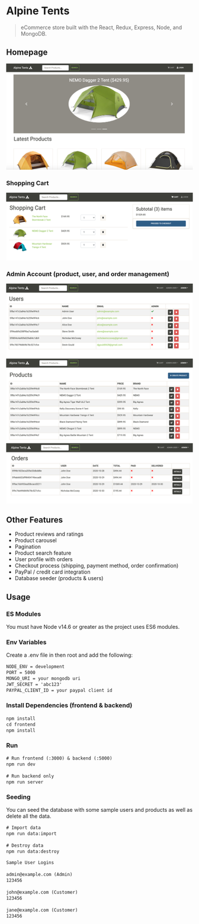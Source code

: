 # Alpine Tents

> eCommerce store built with the React, Redux, Express, Node, and MongoDB.

## Homepage

![screenshot](https://github.com/nmccooey/alpine-tents/blob/main/screenshots/home.png)

### Shopping Cart

![screenshot](https://github.com/nmccooey/alpine-tents/blob/main/screenshots/cart.png)

### Admin Account (product, user, and order management)

![screenshot](https://github.com/nmccooey/alpine-tents/blob/main/screenshots/admin-users.png)
![screenshot](https://github.com/nmccooey/alpine-tents/blob/main/screenshots/admin-products.png)
![screenshot](https://github.com/nmccooey/alpine-tents/blob/main/screenshots/admin-orders.png)

## Other Features

- Product reviews and ratings
- Product carousel
- Pagination
- Product search feature
- User profile with orders
- Checkout process (shipping, payment method, order confirmation)
- PayPal / credit card integration
- Database seeder (products & users)

## Usage

### ES Modules

You must have Node v14.6 or greater as the project uses ES6 modules.

### Env Variables

Create a .env file in then root and add the following:

```
NODE_ENV = development
PORT = 5000
MONGO_URI = your mongodb uri
JWT_SECRET = 'abc123'
PAYPAL_CLIENT_ID = your paypal client id
```

### Install Dependencies (frontend & backend)

```
npm install
cd frontend
npm install
```

### Run

```
# Run frontend (:3000) & backend (:5000)
npm run dev

# Run backend only
npm run server
```

### Seeding

You can seed the database with some sample users and products as well as delete all the data.

```
# Import data
npm run data:import

# Destroy data
npm run data:destroy
```

```
Sample User Logins

admin@example.com (Admin)
123456

john@example.com (Customer)
123456

jane@example.com (Customer)
123456
```
